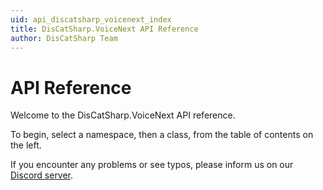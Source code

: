 ```yaml
---
uid: api_discatsharp_voicenext_index
title: DisCatSharp.VoiceNext API Reference
author: DisCatSharp Team
---
```


# API Reference

Welcome to the DisCatSharp.VoiceNext API reference.

To begin, select a namespace, then a class, from the table of contents on the left.

If you encounter any problems or see typos, please inform us on our [Discord server](https://discord.gg/Uk7sggRBTm).
